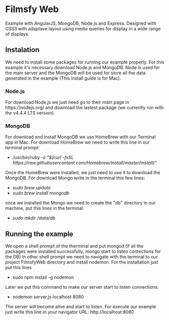 # Filmsfy Web
Example with AngularJS, MongoDB, Node.js and Express.
Designed with CSS3 with adaptave layout using media queries for display in a wide range of displays.
<h2>Instalation</h2>
We need to install some packages for running our example properly.
For this example it's necessary download Node.js and MongoDB. Node is used for the main server and the MongoDB will be used for store all the data generated in the example (This install guide is for Mac).
<h3>Node.js</h3>
For download Node.js we just need go to their main page in https://nodejs.org/ and download the lastest package (we currently run with the v4.4.4 LTS version).
<h3>MongoDB</h3>
For download and install MongoDB we use HomeBrew with our Terminal app in Mac.
For download HomeBrew we need to write this line in our terminal prompt:

<ul>
  <li><i>/usr/bin/ruby -e "$(curl -fsSL https://raw.githubusercontent.com/Homebrew/install/master/install)"</i></li>
</ul>

Once the HomeBrew were installed, we just need to use it to download the MongoDB.
For download Mongo write in the terminal this few lines:

<ul>
  <li><i>sudo brew update</i></li>
  <li><i>sudo brew install mongodb</i></li>
</ul>

once we installed the Mongo we need to create the "db" directory in our machine, put this lines in the terminal:
<ul>
  <li><i>sudo mkdir /data/db</i></li>
</ul>

<h2>Running the example</h2>
We open a shell prompt of the therminal and put mongod (if all the packages were installed successfully, mongo start to listen contections for the DB)
In other shell prompt we need to navigate with the terminal to our project FilmsfyWeb directory and install nodemon.
For the installation just put this lines
<ul>
  <li>sudo npm install -g nodemon</li>
</ul>
Later we put this command to make our server start to listen connections:

<ul>
  <li>nodemon server.js localhost 8080</li>
</ul>

The server will become alive and start to listen.
For execute our example just write this line in your navigator URL: http://localhost:8080
